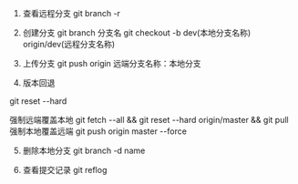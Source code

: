 1. 查看远程分支
    git branch -r

2. 创建分支
    git branch 分支名
    git checkout -b dev(本地分支名称) origin/dev(远程分支名称)

3. 上传分支
    git push origin 远端分支名称：本地分支

4. 版本回退

  git reset --hard

  强制远端覆盖本地
  git fetch --all && git reset --hard origin/master && git pull
  强制本地覆盖远端
  git push origin master --force 

5. 删除本地分支
   git branch -d name

6. 查看提交记录
 git reflog